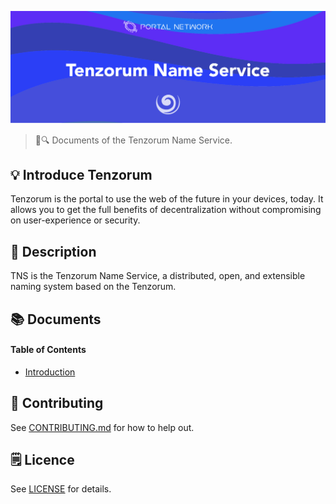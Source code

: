![Tenzorum Name Service](./assets/title.jpg)

> 📖🔍 Documents of the Tenzorum Name Service.

## 💡 Introduce Tenzorum
Tenzorum is the portal to use the web of the future in your devices, today. It allows you to get the full benefits of decentralization without compromising on user-experience or security.

## 📝 Description

TNS is the Tenzorum Name Service, a distributed, open, and extensible naming system based on the Tenzorum.

## 📚 Documents

#### Table of Contents
-  [Introduction](./docs/INTRODUCTION.md)

## 📣 Contributing
See [CONTRIBUTING.md](./CONTRIBUTING.md) for how to help out.

## 🗒 Licence
See [LICENSE](./LICENSE) for details.
